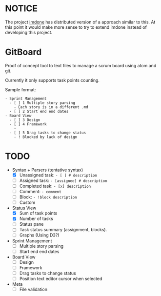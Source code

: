 # NOTICE

The project [imdone](https://github.com/imdone/imdone-core/) has distributed version of a approach similar to this.
At this point it would make more sense to try to extend imdone instead of developing this project.

# GitBoard

Proof of concept tool to text files to manage a scrum board using atom and git.

Currently it only supports task points counting.

Sample format:

```
- Sprint Management
  - [ ] 1 Multiple story parsing
    - Each story is in a different .md
  - [ ] 2 Start end end dates
- Board View
  - [ ] 3 Design
  - [ ] 4 Framework
    -
  - [ ] 5 Drag tasks to change status
    - ! Blocked by lack of design
```

# TODO
- Syntax + Parsers (tentative syntax)
  - [x] Unassigned task: `- [ ] # description`
  - [ ] Assigned task: `- [assignee] # description`
  - [ ] Completed task: `- [x] description`
  - [ ] Comment: `- comment`
  - [ ] Block: `- !block description`
  - [ ] Custom
- Status View
  - [x] Sum of task points
  - [x] Number of tasks
  - [ ] Status pane
  - [ ] Task status summary (assignment, blocks).
  - [ ] Graphs (Using D3?)
- Sprint Management
  - [ ] Multiple story parsing
  - [ ] Start end end dates
- Board View
  - [ ] Design
  - [ ] Framework
  - [ ] Drag tasks to change status
  - [ ] Position text editor cursor when selected
- Meta
  - [ ] File validation
